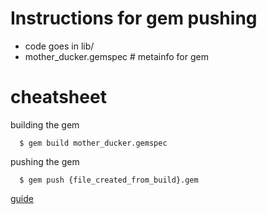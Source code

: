 # Instructions for gem pushing

 - code goes in lib/
 - mother_ducker.gemspec # metainfo for gem

# cheatsheet

building the gem
```
  $ gem build mother_ducker.gemspec
```

pushing the gem
```
  $ gem push {file_created_from_build}.gem
```
 [guide](https://guides.rubygems.org/make-your-own-gem/)
